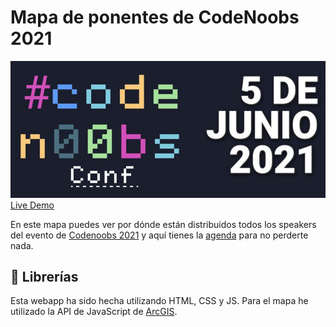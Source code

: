 # Mapa de ponentes de CodeNoobs 2021
![Codenoobs logo](https://github.com/libertadcc/speakersCodeNoobs/blob/main/images/codenoobs.jpg)
[Live Demo](https://libertadcc.github.io/speakersCodeNoobs/)


En este mapa puedes ver por dónde están distribuidos todos los speakers del evento de [Codenoobs 2021](https://codenoobsconf.com/) y aquí tienes la [agenda](https://codenoobsconf.com/agenda.html) para no perderte nada.


## 🚧 Librerías
Esta webapp ha sido hecha utilizando HTML, CSS y JS. Para el mapa he utilizado la API de JavaScript de [ArcGIS](https://developers.arcgis.com/).